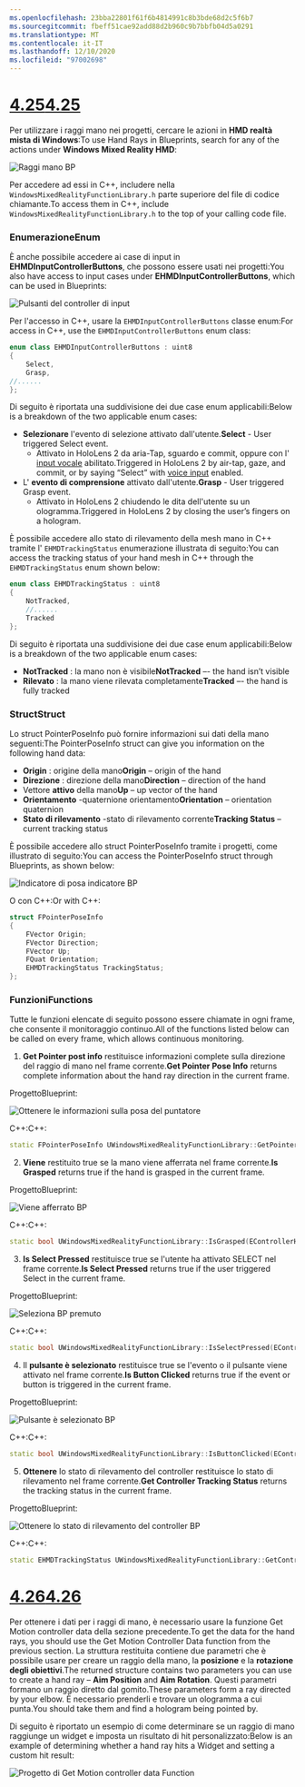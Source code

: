 ```yaml
---
ms.openlocfilehash: 23bba22801f61f6b4814991c8b3bde68d2c5f6b7
ms.sourcegitcommit: fbeff51cae92add88d2b960c9b7bbfb04d5a0291
ms.translationtype: MT
ms.contentlocale: it-IT
ms.lasthandoff: 12/10/2020
ms.locfileid: "97002698"
---
```

# <a name="425"></a>[<span data-ttu-id="3447d-101">4.25</span><span class="sxs-lookup"><span data-stu-id="3447d-101">4.25</span></span>](#tab/425)

<span data-ttu-id="3447d-102">Per utilizzare i raggi mano nei progetti, cercare le azioni in **HMD realtà mista di Windows**:</span><span class="sxs-lookup"><span data-stu-id="3447d-102">To use Hand Rays in Blueprints, search for any of the actions under **Windows Mixed Reality HMD**:</span></span>

![Raggi mano BP](../images/unreal/hand-rays-bp.png)

<span data-ttu-id="3447d-104">Per accedere ad essi in C++, includere nella `WindowsMixedRealityFunctionLibrary.h` parte superiore del file di codice chiamante.</span><span class="sxs-lookup"><span data-stu-id="3447d-104">To access them in C++, include `WindowsMixedRealityFunctionLibrary.h` to the top of your calling code file.</span></span>

### <a name="enum"></a><span data-ttu-id="3447d-105">Enumerazione</span><span class="sxs-lookup"><span data-stu-id="3447d-105">Enum</span></span>

<span data-ttu-id="3447d-106">È anche possibile accedere ai case di input in **EHMDInputControllerButtons**, che possono essere usati nei progetti:</span><span class="sxs-lookup"><span data-stu-id="3447d-106">You also have access to input cases under **EHMDInputControllerButtons**, which can be used in Blueprints:</span></span>

![Pulsanti del controller di input](../images/unreal/input-controller-buttons.png)

<span data-ttu-id="3447d-108">Per l'accesso in C++, usare la `EHMDInputControllerButtons` classe enum:</span><span class="sxs-lookup"><span data-stu-id="3447d-108">For access in C++, use the `EHMDInputControllerButtons` enum class:</span></span>
```cpp
enum class EHMDInputControllerButtons : uint8
{
    Select,
    Grasp,
//......
};
```

<span data-ttu-id="3447d-109">Di seguito è riportata una suddivisione dei due case enum applicabili:</span><span class="sxs-lookup"><span data-stu-id="3447d-109">Below is a breakdown of the two applicable enum cases:</span></span>

* <span data-ttu-id="3447d-110">**Selezionare** l'evento di selezione attivato dall'utente.</span><span class="sxs-lookup"><span data-stu-id="3447d-110">**Select** - User triggered Select event.</span></span>
    * <span data-ttu-id="3447d-111">Attivato in HoloLens 2 da aria-Tap, sguardo e commit, oppure con l' [input vocale](../unreal-voice-input.md) abilitato.</span><span class="sxs-lookup"><span data-stu-id="3447d-111">Triggered in HoloLens 2 by air-tap, gaze, and commit, or by saying “Select” with [voice input](../unreal-voice-input.md) enabled.</span></span>
* <span data-ttu-id="3447d-112">L' **evento di comprensione** attivato dall'utente.</span><span class="sxs-lookup"><span data-stu-id="3447d-112">**Grasp** - User triggered Grasp event.</span></span>
    * <span data-ttu-id="3447d-113">Attivato in HoloLens 2 chiudendo le dita dell'utente su un ologramma.</span><span class="sxs-lookup"><span data-stu-id="3447d-113">Triggered in HoloLens 2 by closing the user’s fingers on a hologram.</span></span>

<span data-ttu-id="3447d-114">È possibile accedere allo stato di rilevamento della mesh mano in C++ tramite l' `EHMDTrackingStatus` enumerazione illustrata di seguito:</span><span class="sxs-lookup"><span data-stu-id="3447d-114">You can access the tracking status of your hand mesh in C++ through the `EHMDTrackingStatus` enum shown below:</span></span>

```cpp
enum class EHMDTrackingStatus : uint8
{
    NotTracked,
    //......
    Tracked
};
```

<span data-ttu-id="3447d-115">Di seguito è riportata una suddivisione dei due case enum applicabili:</span><span class="sxs-lookup"><span data-stu-id="3447d-115">Below is a breakdown of the two applicable enum cases:</span></span>

* <span data-ttu-id="3447d-116">**NotTracked** : la mano non è visibile</span><span class="sxs-lookup"><span data-stu-id="3447d-116">**NotTracked** –- the hand isn’t visible</span></span>
* <span data-ttu-id="3447d-117">**Rilevato** : la mano viene rilevata completamente</span><span class="sxs-lookup"><span data-stu-id="3447d-117">**Tracked** –- the hand is fully tracked</span></span>

### <a name="struct"></a><span data-ttu-id="3447d-118">Struct</span><span class="sxs-lookup"><span data-stu-id="3447d-118">Struct</span></span>

<span data-ttu-id="3447d-119">Lo struct PointerPoseInfo può fornire informazioni sui dati della mano seguenti:</span><span class="sxs-lookup"><span data-stu-id="3447d-119">The PointerPoseInfo struct can give you information on the following hand data:</span></span>

* <span data-ttu-id="3447d-120">**Origin** : origine della mano</span><span class="sxs-lookup"><span data-stu-id="3447d-120">**Origin** – origin of the hand</span></span>
* <span data-ttu-id="3447d-121">**Direzione** : direzione della mano</span><span class="sxs-lookup"><span data-stu-id="3447d-121">**Direction** – direction of the hand</span></span>
* <span data-ttu-id="3447d-122">Vettore **attivo** della mano</span><span class="sxs-lookup"><span data-stu-id="3447d-122">**Up** – up vector of the hand</span></span>
* <span data-ttu-id="3447d-123">**Orientamento** -quaternione orientamento</span><span class="sxs-lookup"><span data-stu-id="3447d-123">**Orientation** – orientation quaternion</span></span>
* <span data-ttu-id="3447d-124">**Stato di rilevamento** -stato di rilevamento corrente</span><span class="sxs-lookup"><span data-stu-id="3447d-124">**Tracking Status** – current tracking status</span></span>

<span data-ttu-id="3447d-125">È possibile accedere allo struct PointerPoseInfo tramite i progetti, come illustrato di seguito:</span><span class="sxs-lookup"><span data-stu-id="3447d-125">You can access the PointerPoseInfo struct through Blueprints, as shown below:</span></span>

![Indicatore di posa indicatore BP](../images/unreal/pointer-pose-info-bp.png)

<span data-ttu-id="3447d-127">O con C++:</span><span class="sxs-lookup"><span data-stu-id="3447d-127">Or with C++:</span></span>

```cpp
struct FPointerPoseInfo
{
    FVector Origin;
    FVector Direction;
    FVector Up;
    FQuat Orientation;
    EHMDTrackingStatus TrackingStatus;
};
```

### <a name="functions"></a><span data-ttu-id="3447d-128">Funzioni</span><span class="sxs-lookup"><span data-stu-id="3447d-128">Functions</span></span>

<span data-ttu-id="3447d-129">Tutte le funzioni elencate di seguito possono essere chiamate in ogni frame, che consente il monitoraggio continuo.</span><span class="sxs-lookup"><span data-stu-id="3447d-129">All of the functions listed below can be called on every frame, which allows continuous monitoring.</span></span>

1. <span data-ttu-id="3447d-130">**Get Pointer post info** restituisce informazioni complete sulla direzione del raggio di mano nel frame corrente.</span><span class="sxs-lookup"><span data-stu-id="3447d-130">**Get Pointer Pose Info** returns complete information about the hand ray direction in the current frame.</span></span>

<span data-ttu-id="3447d-131">Progetto</span><span class="sxs-lookup"><span data-stu-id="3447d-131">Blueprint:</span></span>

![Ottenere le informazioni sulla posa del puntatore](../images/unreal/get-pointer-pose-info.png)

<span data-ttu-id="3447d-133">C++:</span><span class="sxs-lookup"><span data-stu-id="3447d-133">C++:</span></span>
```cpp
static FPointerPoseInfo UWindowsMixedRealityFunctionLibrary::GetPointerPoseInfo(EControllerHand hand);
```

2. <span data-ttu-id="3447d-134">**Viene** restituito true se la mano viene afferrata nel frame corrente.</span><span class="sxs-lookup"><span data-stu-id="3447d-134">**Is Grasped** returns true if the hand is grasped in the current frame.</span></span>

<span data-ttu-id="3447d-135">Progetto</span><span class="sxs-lookup"><span data-stu-id="3447d-135">Blueprint:</span></span>

![Viene afferrato BP](../images/unreal/is-grasped-bp.png)

<span data-ttu-id="3447d-137">C++:</span><span class="sxs-lookup"><span data-stu-id="3447d-137">C++:</span></span>
```cpp
static bool UWindowsMixedRealityFunctionLibrary::IsGrasped(EControllerHand hand);
```

3. <span data-ttu-id="3447d-138">**Is Select Pressed** restituisce true se l'utente ha attivato SELECT nel frame corrente.</span><span class="sxs-lookup"><span data-stu-id="3447d-138">**Is Select Pressed** returns true if the user triggered Select in the current frame.</span></span>

<span data-ttu-id="3447d-139">Progetto</span><span class="sxs-lookup"><span data-stu-id="3447d-139">Blueprint:</span></span>

![Seleziona BP premuto](../images/unreal/is-select-pressed-bp.png)

<span data-ttu-id="3447d-141">C++:</span><span class="sxs-lookup"><span data-stu-id="3447d-141">C++:</span></span>
```cpp
static bool UWindowsMixedRealityFunctionLibrary::IsSelectPressed(EControllerHand hand);
```

4. <span data-ttu-id="3447d-142">Il **pulsante è selezionato** restituisce true se l'evento o il pulsante viene attivato nel frame corrente.</span><span class="sxs-lookup"><span data-stu-id="3447d-142">**Is Button Clicked** returns true if the event or button is triggered in the current frame.</span></span>

<span data-ttu-id="3447d-143">Progetto</span><span class="sxs-lookup"><span data-stu-id="3447d-143">Blueprint:</span></span>

![Pulsante è selezionato BP](../images/unreal/is-button-clicked-bp.png)

<span data-ttu-id="3447d-145">C++:</span><span class="sxs-lookup"><span data-stu-id="3447d-145">C++:</span></span>
```cpp
static bool UWindowsMixedRealityFunctionLibrary::IsButtonClicked(EControllerHand hand, EHMDInputControllerButtons button);
```

5. <span data-ttu-id="3447d-146">**Ottenere** lo stato di rilevamento del controller restituisce lo stato di rilevamento nel frame corrente.</span><span class="sxs-lookup"><span data-stu-id="3447d-146">**Get Controller Tracking Status** returns the tracking status in the current frame.</span></span>

<span data-ttu-id="3447d-147">Progetto</span><span class="sxs-lookup"><span data-stu-id="3447d-147">Blueprint:</span></span>

![Ottenere lo stato di rilevamento del controller BP](../images/unreal/get-controller-tracking-status-bp.png)

<span data-ttu-id="3447d-149">C++:</span><span class="sxs-lookup"><span data-stu-id="3447d-149">C++:</span></span>
```cpp
static EHMDTrackingStatus UWindowsMixedRealityFunctionLibrary::GetControllerTrackingStatus(EControllerHand hand);
```
# <a name="426"></a>[<span data-ttu-id="3447d-150">4.26</span><span class="sxs-lookup"><span data-stu-id="3447d-150">4.26</span></span>](#tab/426)

<span data-ttu-id="3447d-151">Per ottenere i dati per i raggi di mano, è necessario usare la funzione Get Motion controller data della sezione precedente.</span><span class="sxs-lookup"><span data-stu-id="3447d-151">To get the data for the hand rays, you should use the Get Motion Controller Data function from the previous section.</span></span> <span data-ttu-id="3447d-152">La struttura restituita contiene due parametri che è possibile usare per creare un raggio della mano, la **posizione** e la **rotazione degli obiettivi**.</span><span class="sxs-lookup"><span data-stu-id="3447d-152">The returned structure contains two parameters you can use to create a hand ray – **Aim Position** and **Aim Rotation**.</span></span> <span data-ttu-id="3447d-153">Questi parametri formano un raggio diretto dal gomito.</span><span class="sxs-lookup"><span data-stu-id="3447d-153">These parameters form a ray directed by your elbow.</span></span> <span data-ttu-id="3447d-154">È necessario prenderli e trovare un ologramma a cui punta.</span><span class="sxs-lookup"><span data-stu-id="3447d-154">You should take them and find a hologram being pointed by.</span></span>

<span data-ttu-id="3447d-155">Di seguito è riportato un esempio di come determinare se un raggio di mano raggiunge un widget e imposta un risultato di hit personalizzato:</span><span class="sxs-lookup"><span data-stu-id="3447d-155">Below is an example of determining whether a hand ray hits a Widget and setting a custom hit result:</span></span>

![Progetto di Get Motion controller data Function](../images/unreal-hand-tracking-img-04.png) 